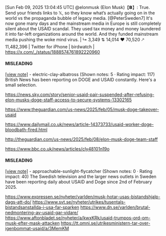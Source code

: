 [Sun Feb 09, 2025 13:04:45 UTC] @elonmusk (Elon Musk)【𝗕】: True.  Send your friends links to 𝕏, so they know what’s actually going on in the world vs the propaganda bubble of legacy media. [@PeterSweden7] It's now gone many days and the mainstream media in Europe is still completely silent about the USAID scandal. They used tax money and money laundered it into far-left organizations around the world. And they funded mainstream media pushing the woke mind virus. | ↳ 3,349 ⇅ 14,014 ♥ 70,520 🡕 11,482,396 | Twitter for iPhone | birdwatch | https://x.com/_/status/1888574761892220960

#### MISLEADING

[[view note]](https://x.com/i/birdwatch/n/1888707307275489387) - electric-clay-albatross (Shown notes: 5 · Rating impact: 117)
British News has been reporting on DOGE and USAID constantly.  Here's a small selection.

https://news.sky.com/story/senior-usaid-pair-suspended-after-refusing-elon-musks-doge-staff-access-to-secure-systems-13302165

https://www.theguardian.com/us-news/2025/feb/05/musk-doge-takeover-usaid

https://www.dailymail.co.uk/news/article-14373733/usaid-worker-doge-bloodbath-fired.html

http://theguardian.com/us-news/2025/feb/08/elon-musk-doge-team-staff

https://www.bbc.co.uk/news/articles/cly48101n19o

#### MISLEADING

[[view note]](https://x.com/i/birdwatch/n/1888606674262380783) - approachable-sunlight-flycatcher (Shown notes: 0 · Rating impact: 40)
The Swedish television and the larger news outlets in Sweden have been reporting daily about USAID and Doge since 2nd of February 2025.

https://www.expressen.se/nyheter/varlden/musk-hotar-usas-bistandshjalp-dags-att-do/
https://www.svt.se/nyheter/utrikes/tusentals-bistandsanstallda-i-usa-far-sparken
https://www.dn.se/varlden/brutal-nedmontering-av-usaid-gar-vidare/
https://www.aftonbladet.se/nyheter/a/kwxKRk/usaid-trumpos-ord-om-musk-efter-mask-attacken
https://tt.omni.se/utrikesministern-tar-over-igenbommat-usaid/a/3MemKM
